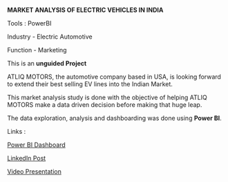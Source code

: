 **MARKET ANALYSIS OF ELECTRIC VEHICLES IN INDIA**

Tools : PowerBI

Industry - Electric Automotive 

Function - Marketing

This is an **unguided Project**

ATLIQ MOTORS, the automotive company based in USA, is looking forward to extend their best selling EV lines into the Indian Market.

This market analysis study is done with the objective of helping ATLIQ MOTORS make a data driven decision before making that huge leap.

The data exploration, analysis and dashboarding was done using **Power BI**.

Links :

[Power BI Dashboard](https://app.powerbi.com/view?r=eyJrIjoiNDFlODdlODItMTYzYS00MDA0LTk3YTMtMDU4Mjc3NmE0NjU4IiwidCI6ImM2ZTU0OWIzLTVmNDUtNDAzMi1hYWU5LWQ0MjQ0ZGM1YjJjNCJ9&pageName=ReportSection120e862c292a56050a62)

[LinkedIn Post](https://www.linkedin.com/posts/fasal-mohammed-497463311_businessintelligence-dataanalysis-powerbi-activity-7241681432211828736-uPf3?utm_source=share&utm_medium=member_desktop)

[Video Presentation](https://youtu.be/o6xMT8GlGZc) 
